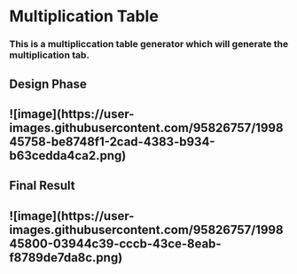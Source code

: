 <h1>Multiplication Table</h1>
<h3>This is a multipliccation table generator which will generate the multiplication tab.<h3>
<h2>Design Phase<h2>
  ![image](https://user-images.githubusercontent.com/95826757/199845758-be8748f1-2cad-4383-b934-b63cedda4ca2.png)

<h2>Final Result<h2>
  ![image](https://user-images.githubusercontent.com/95826757/199845800-03944c39-cccb-43ce-8eab-f8789de7da8c.png)

